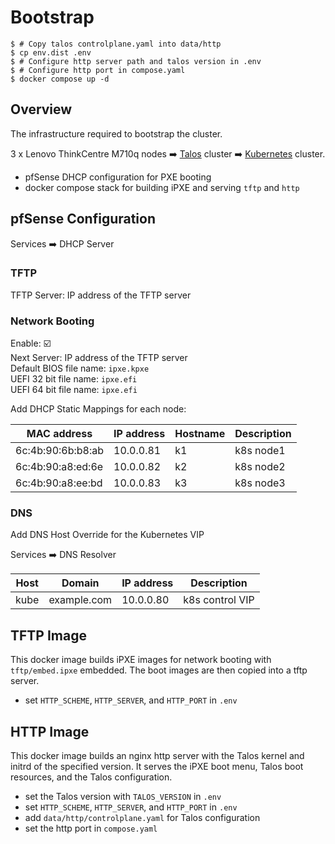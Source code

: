 # Bootstrap

```
$ # Copy talos controlplane.yaml into data/http
$ cp env.dist .env
$ # Configure http server path and talos version in .env
$ # Configure http port in compose.yaml
$ docker compose up -d
```

## Overview

The infrastructure required to bootstrap the cluster.

3 x Lenovo ThinkCentre M710q nodes :arrow_right: [Talos](https://www.talos.dev)
cluster :arrow_right: [Kubernetes](https://kubernetes.io) cluster.

- pfSense DHCP configuration for PXE booting
- docker compose stack for building iPXE and serving `tftp` and `http`

## pfSense Configuration

Services :arrow_right: DHCP Server

### TFTP

TFTP Server: IP address of the TFTP server

### Network Booting

Enable: :ballot_box_with_check:\
Next Server: IP address of the TFTP server\
Default BIOS file name: `ipxe.kpxe`\
UEFI 32 bit file name: `ipxe.efi`\
UEFI 64 bit file name: `ipxe.efi`

Add DHCP Static Mappings for each node:

| MAC address       | IP address | Hostname | Description |
| ----------------- | ---------- | -------- | ----------- |
| 6c:4b:90:6b:b8:ab | 10.0.0.81  | k1       | k8s node1   |
| 6c:4b:90:a8:ed:6e | 10.0.0.82  | k2       | k8s node2   |
| 6c:4b:90:a8:ee:bd | 10.0.0.83  | k3       | k8s node3   |

### DNS

Add DNS Host Override for the Kubernetes VIP

Services :arrow_right: DNS Resolver

| Host | Domain      | IP address | Description     |
| ---- | ----------- | ---------- | --------------- |
| kube | example.com | 10.0.0.80  | k8s control VIP |

## TFTP Image

This docker image builds iPXE images for network booting with `tftp/embed.ipxe`
embedded. The boot images are then copied into a tftp server.

- set `HTTP_SCHEME`, `HTTP_SERVER`, and `HTTP_PORT` in `.env`

## HTTP Image

This docker image builds an nginx http server with the Talos kernel and initrd
of the specified version. It serves the iPXE boot menu, Talos boot resources,
and the Talos configuration.

- set the Talos version with `TALOS_VERSION` in `.env`
- set `HTTP_SCHEME`, `HTTP_SERVER`, and `HTTP_PORT` in `.env`
- add `data/http/controlplane.yaml` for Talos configuration
- set the http port in `compose.yaml`
